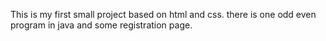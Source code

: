 This is my first small project based on html and css.
there is one odd even program in java and some registration page.

